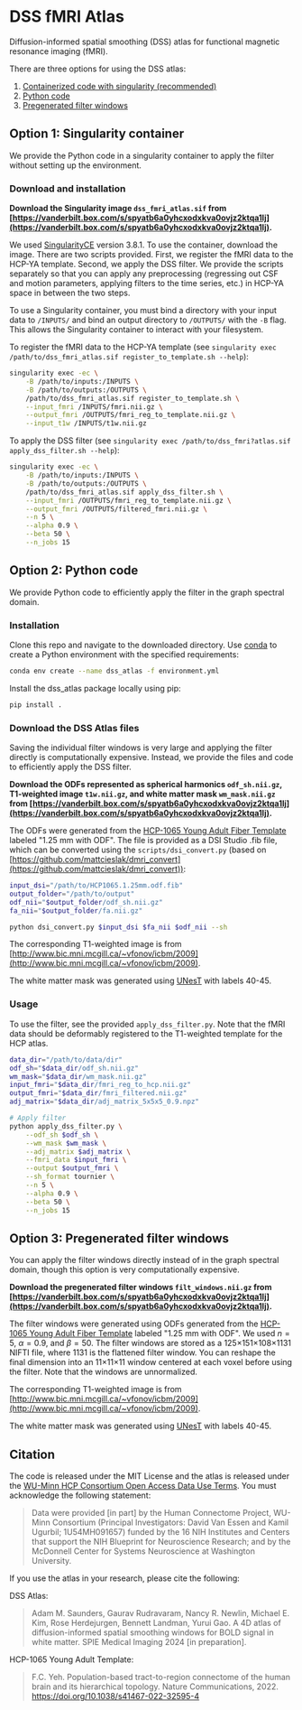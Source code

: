 # DSS fMRI Atlas
Diffusion-informed spatial smoothing (DSS) atlas for functional magnetic resonance imaging (fMRI).

There are three options for using the DSS atlas:
1. [Containerized code with singularity (recommended)](#option-1-singularity-container)
2. [Python code](#option-2-python-code)
3. [Pregenerated filter windows](#option-3-pregenerated-filter-windows)

## Option 1: Singularity container
We provide the Python code in a singularity container to apply the filter without setting up the environment.

### Download and installation
**Download the Singularity image `dss_fmri_atlas.sif` from [https://vanderbilt.box.com/s/spyatb6a0yhcxodxkva0ovjz2ktqa1lj](https://vanderbilt.box.com/s/spyatb6a0yhcxodxkva0ovjz2ktqa1lj).**

We used [SingularityCE](https://github.com/sylabs/singularity) version 3.8.1. To use the container, download the image. There are two scripts provided. First, we register the fMRI data to the HCP-YA template. Second, we apply the DSS filter. We provide the scripts separately so that you can apply any preprocessing (regressing out CSF and motion parameters, applying filters to the time series, etc.) in HCP-YA space in between the two steps.

To use a Singularity container, you must bind a directory with your input data to `/INPUTS/` and bind an output directory to `/OUTPUTS/` with the `-B` flag. This allows the Singularity container to interact with your filesystem.

To register the fMRI data to the HCP-YA template (see `singularity exec /path/to/dss_fmri_atlas.sif register_to_template.sh --help`):
```bash
singularity exec -ec \
    -B /path/to/inputs:/INPUTS \
    -B /path/to/outputs:/OUTPUTS \
    /path/to/dss_fmri_atlas.sif register_to_template.sh \
    --input_fmri /INPUTS/fmri.nii.gz \
    --output_fmri /OUTPUTS/fmri_reg_to_template.nii.gz \
    --input_t1w /INPUTS/t1w.nii.gz
```

To apply the DSS filter (see `singularity exec /path/to/dss_fmri?atlas.sif apply_dss_filter.sh --help`):
```bash
singularity exec -ec \
    -B /path/to/inputs:/INPUTS \
    -B /path/to/outputs:/OUTPUTS \
    /path/to/dss_fmri_atlas.sif apply_dss_filter.sh \
    --input_fmri /OUTPUTS/fmri_reg_to_template.nii.gz \
    --output_fmri /OUTPUTS/filtered_fmri.nii.gz \
    --n 5 \
    --alpha 0.9 \
    --beta 50 \
    --n_jobs 15
```

## Option 2: Python code
We provide Python code to efficiently apply the filter in the graph spectral domain.

### Installation
Clone this repo and navigate to the downloaded directory. Use [conda](https://docs.conda.io/en/latest/) to create a Python environment with the specified requirements:

```bash
conda env create --name dss_atlas -f environment.yml
```

Install the dss_atlas package locally using pip:

```bash
pip install .
```

### Download the DSS Atlas files
Saving the individual filter windows is very large and applying the filter directly is computationally expensive. Instead, we provide the files and code to efficiently apply the DSS filter.

**Download the ODFs represented as spherical harmonics `odf_sh.nii.gz`, T1-weighted image `t1w.nii.gz`, and white matter mask `wm_mask.nii.gz` from [https://vanderbilt.box.com/s/spyatb6a0yhcxodxkva0ovjz2ktqa1lj](https://vanderbilt.box.com/s/spyatb6a0yhcxodxkva0ovjz2ktqa1lj).**

The ODFs were generated from the [HCP-1065 Young Adult Fiber Template](https://brain.labsolver.org/hcp_template.html) labeled "1.25 mm with ODF". The file is provided as a DSI Studio .fib file, which can be converted using the ```scripts/dsi_convert.py``` (based on [https://github.com/mattcieslak/dmri_convert](https://github.com/mattcieslak/dmri_convert)):

```bash
input_dsi="/path/to/HCP1065.1.25mm.odf.fib"
output_folder="/path/to/output"
odf_nii="$output_folder/odf_sh.nii.gz"
fa_nii="$output_folder/fa.nii.gz"

python dsi_convert.py $input_dsi $fa_nii $odf_nii --sh
```

The corresponding T1-weighted image is from [http://www.bic.mni.mcgill.ca/~vfonov/icbm/2009](http://www.bic.mni.mcgill.ca/~vfonov/icbm/2009).

The white matter mask was generated using [UNesT](https://github.com/MASILab/UNesT) with labels 40-45.

### Usage
To use the filter, see the provided ```apply_dss_filter.py```. Note that the fMRI data should be deformably registered to the T1-weighted template for the HCP atlas.

```bash
data_dir="/path/to/data/dir"
odf_sh="$data_dir/odf_sh.nii.gz"
wm_mask="$data_dir/wm_mask.nii.gz"
input_fmri="$data_dir/fmri_reg_to_hcp.nii.gz"
output_fmri="$data_dir/fmri_filtered.nii.gz"
adj_matrix="$data_dir/adj_matrix_5x5x5_0.9.npz"

# Apply filter
python apply_dss_filter.py \
    --odf_sh $odf_sh \
    --wm_mask $wm_mask \
    --adj_matrix $adj_matrix \
    --fmri_data $input_fmri \
    --output $output_fmri \
    --sh_format tournier \
    --n 5 \
    --alpha 0.9 \
    --beta 50 \
    --n_jobs 15
```

## Option 3: Pregenerated filter windows
You can apply the filter windows directly instead of in the graph spectral domain, though this option is very computationally expensive.

**Download the pregenerated filter windows `filt_windows.nii.gz` from [https://vanderbilt.box.com/s/spyatb6a0yhcxodxkva0ovjz2ktqa1lj](https://vanderbilt.box.com/s/spyatb6a0yhcxodxkva0ovjz2ktqa1lj).**

The filter windows were generated using ODFs generated from the [HCP-1065 Young Adult Fiber Template](https://brain.labsolver.org/hcp_template.html) labeled "1.25 mm with ODF". We used $n=5$, $\alpha=0.9$, and $\beta=50$. The filter windows are stored as a 125×151×108×1131 NIFTI file, where 1131 is the flattened filter window. You can reshape the final dimension into an 11×11×11 window centered at each voxel before using the filter. Note that the windows are unnormalized.

The corresponding T1-weighted image is from [http://www.bic.mni.mcgill.ca/~vfonov/icbm/2009](http://www.bic.mni.mcgill.ca/~vfonov/icbm/2009).

The white matter mask was generated using [UNesT](https://github.com/MASILab/UNesT) with labels 40-45.

## Citation
The code is released under the MIT License and the atlas is released under the [WU-Minn HCP Consortium Open Access Data Use Terms](https://www.humanconnectome.org/study/hcp-young-adult/document/wu-minn-hcp-consortium-open-access-data-use-terms). You must acknowledge the following statement:


> Data were provided [in part] by the Human Connectome Project, WU-Minn Consortium (Principal Investigators: David Van Essen and Kamil Ugurbil; 1U54MH091657) funded by the 16 NIH Institutes and Centers that support the NIH Blueprint for Neuroscience Research; and by the McDonnell Center for Systems Neuroscience at Washington University.

If you use the atlas in your research, please cite the following:

DSS Atlas:
> Adam M. Saunders, Gaurav Rudravaram, Nancy R. Newlin, Michael E. Kim, Rose Herdejurgen, Bennett Landman, Yurui Gao. A 4D atlas of diffusion-informed spatial smoothing windows for BOLD signal in white matter. SPIE Medical Imaging 2024 [in preparation].

HCP-1065 Young Adult Template:
> F.C. Yeh. Population-based tract-to-region connectome of the human brain and its hierarchical topology. Nature Communications, 2022. https://doi.org/10.1038/s41467-022-32595-4

